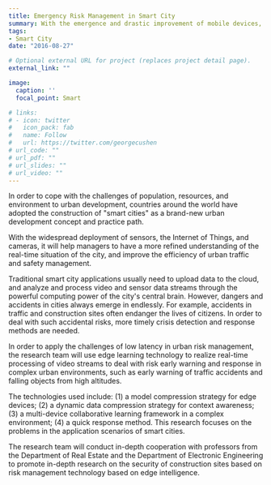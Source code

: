 ```yaml
---
title: Emergency Risk Management in Smart City
summary: With the emergence and drastic improvement of mobile devices, we are now witnessing an exciting revolution of the digital city.
tags:
- Smart City
date: "2016-08-27"

# Optional external URL for project (replaces project detail page).
external_link: ""

image:
  caption: ''
  focal_point: Smart

# links:
# - icon: twitter
#   icon_pack: fab
#   name: Follow
#   url: https://twitter.com/georgecushen
# url_code: ""
# url_pdf: ""
# url_slides: ""
# url_video: ""
---
```


In order to cope with the challenges of population, resources, and environment to urban development, countries around the world have adopted the construction of "smart cities" as a brand-new urban development concept and practice path. 

With the widespread deployment of sensors, the Internet of Things, and cameras, it will help managers to have a more refined understanding of the real-time situation of the city, and improve the efficiency of urban traffic and safety management.

Traditional smart city applications usually need to upload data to the cloud, and analyze and process video and sensor data streams through the powerful computing power of the city's central brain. However, dangers and accidents in cities always emerge in endlessly. For example, accidents in traffic and construction sites often endanger the lives of citizens. In order to deal with such accidental risks, more timely crisis detection and response methods are needed.

In order to apply the challenges of low latency in urban risk management, the research team will use edge learning technology to realize real-time processing of video streams to deal with risk early warning and response in complex urban environments, such as early warning of traffic accidents and falling objects from high altitudes. 

The technologies used include: (1) a model compression strategy for edge devices; (2) a dynamic data compression strategy for context awareness; (3) a multi-device collaborative learning framework in a complex environment; (4) a quick response method. This research focuses on the problems in the application scenarios of smart cities. 

The research team will conduct in-depth cooperation with professors from the Department of Real Estate and the Department of Electronic Engineering to promote in-depth research on the security of construction sites based on risk management technology based on edge intelligence. 
